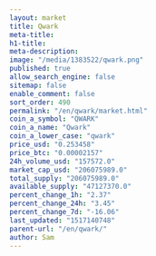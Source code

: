 ```yaml
---
layout: market
title: Qwark
meta-title: 
h1-title: 
meta-description: 
image: "/media/1383522/qwark.png"
published: true
allow_search_engine: false
sitemap: false
enable_comment: false
sort_order: 490
permalink: "/en/qwark/market.html"
coin_a_symbol: "QWARK"
coin_a_name: "Qwark"
coin_a_lower_case: "qwark"
price_usd: "0.253458"
price_btc: "0.00002157"
24h_volume_usd: "157572.0"
market_cap_usd: "206075989.0"
total_supply: "206075989.0"
available_supply: "47127370.0"
percent_change_1h: "2.37"
percent_change_24h: "3.45"
percent_change_7d: "-16.06"
last_updated: "1517140748"
parent-url: "/en/qwark/"
author: Sam
---
```


